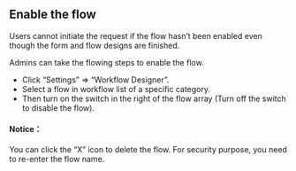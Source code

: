 ## Enable the flow
Users cannot initiate the request if the flow hasn’t been enabled even though the form and flow designs are finished.

Admins can take the flowing steps to enable the flow.
- Click “Settings” => “Workflow Designer”.
- Select a flow in workflow list of a specific category.
- Then turn on the switch in the right of the flow array (Turn off the switch to disable the flow).

#### Notice：
You can click the “X” icon to delete the flow. For security purpose, you need to re-enter the flow name. 


